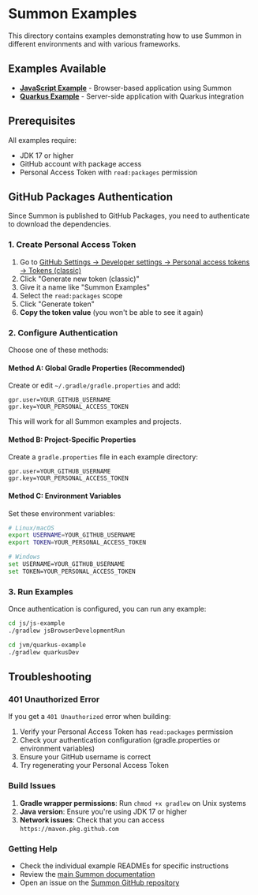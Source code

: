 # Summon Examples

This directory contains examples demonstrating how to use Summon in different environments and with various frameworks.

## Examples Available

- **[JavaScript Example](js/js-example/)** - Browser-based application using Summon
- **[Quarkus Example](jvm/quarkus-example/)** - Server-side application with Quarkus integration

## Prerequisites

All examples require:
- JDK 17 or higher
- GitHub account with package access
- Personal Access Token with `read:packages` permission

## GitHub Packages Authentication

Since Summon is published to GitHub Packages, you need to authenticate to download the dependencies.

### 1. Create Personal Access Token

1. Go to [GitHub Settings → Developer settings → Personal access tokens → Tokens (classic)](https://github.com/settings/tokens)
2. Click "Generate new token (classic)"
3. Give it a name like "Summon Examples"
4. Select the `read:packages` scope
5. Click "Generate token"
6. **Copy the token value** (you won't be able to see it again)

### 2. Configure Authentication

Choose one of these methods:

#### Method A: Global Gradle Properties (Recommended)

Create or edit `~/.gradle/gradle.properties` and add:

```properties
gpr.user=YOUR_GITHUB_USERNAME
gpr.key=YOUR_PERSONAL_ACCESS_TOKEN
```

This will work for all Summon examples and projects.

#### Method B: Project-Specific Properties

Create a `gradle.properties` file in each example directory:

```properties
gpr.user=YOUR_GITHUB_USERNAME
gpr.key=YOUR_PERSONAL_ACCESS_TOKEN
```

#### Method C: Environment Variables

Set these environment variables:

```bash
# Linux/macOS
export USERNAME=YOUR_GITHUB_USERNAME
export TOKEN=YOUR_PERSONAL_ACCESS_TOKEN

# Windows
set USERNAME=YOUR_GITHUB_USERNAME
set TOKEN=YOUR_PERSONAL_ACCESS_TOKEN
```

### 3. Run Examples

Once authentication is configured, you can run any example:

```bash
cd js/js-example
./gradlew jsBrowserDevelopmentRun
```

```bash
cd jvm/quarkus-example  
./gradlew quarkusDev
```

## Troubleshooting

### 401 Unauthorized Error

If you get a `401 Unauthorized` error when building:

1. Verify your Personal Access Token has `read:packages` permission
2. Check your authentication configuration (gradle.properties or environment variables)
3. Ensure your GitHub username is correct
4. Try regenerating your Personal Access Token

### Build Issues

1. **Gradle wrapper permissions**: Run `chmod +x gradlew` on Unix systems
2. **Java version**: Ensure you're using JDK 17 or higher
3. **Network issues**: Check that you can access `https://maven.pkg.github.com`

### Getting Help

- Check the individual example READMEs for specific instructions
- Review the [main Summon documentation](../README.md)
- Open an issue on the [Summon GitHub repository](https://github.com/codeyousef/summon/issues)